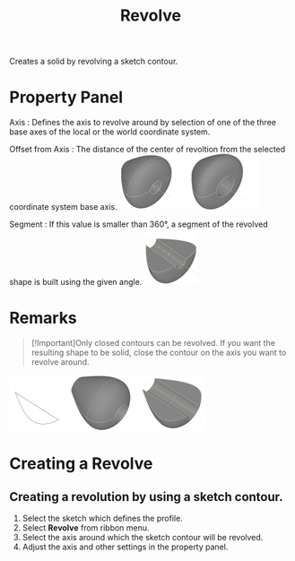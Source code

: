 ﻿---
uid: 74C0AAB4-7847-4DCB-83E9-6ED639F4591C
title: Revolve
---
Creates a solid by revolving a sketch contour.

# Property Panel
Axis
:   Defines the axis to revolve around by selection of one of the three base axes of the local or the world coordinate system.

Offset from Axis
:   The distance of the center of revoltion from the selected coordinate system base axis.
    ![Without _Offset_, with _Offset_](RevolveOffset.png)

Segment
:   If this value is smaller than 360°, a segment of the revolved shape is built using the given angle.
    ![_Segment = 180°_](RevolveSegment180.png)

# Remarks
> [!Important]Only closed contours can be revolved. If you want the resulting shape to be solid, close the contour on the axis
          you want to revolve around.

![Example of a contour and the revolved result (complete and segment).](RevolveSample.png)

# Creating a Revolve

## Creating a revolution by using a sketch contour.
1. Select the sketch which defines the profile.
2. Select __Revolve__ from ribbon menu.
3. Select the axis around which the sketch contour will be revolved.
4. Adjust the axis and other settings in the property panel.
